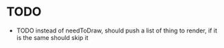 # TODO

- TODO instead of needToDraw, should push a list of thing to render, if it is the same should skip it
